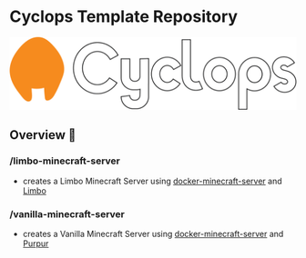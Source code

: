 # Cyclops Template Repository

![Cyclops Logo](cyclops-simplistic.png "Cyclops Logo")

## Overview 📜

### /limbo-minecraft-server

- creates a Limbo Minecraft Server using [docker-minecraft-server](https://github.com/itzg/docker-minecraft-server) and [Limbo](https://github.com/LOOHP/limbo)

### /vanilla-minecraft-server

- creates a Vanilla Minecraft Server using [docker-minecraft-server](https://github.com/itzg/docker-minecraft-server) and [Purpur](https://github.com/PurpurMC/Purpur)
